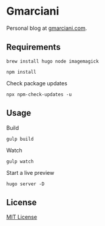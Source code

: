 # Gmarciani

Personal blog at [gmarciani.com](https://gmarciani.com).

## Requirements

```
brew install hugo node imagemagick
```

```
npm install
```

Check package updates

```
npx npm-check-updates -u
```

## Usage

Build

```
gulp build
```

Watch

````
gulp watch
````


Start a live preview

```
hugo server -D
```

## License

[MIT License](https://opensource.org/licenses/MIT)
